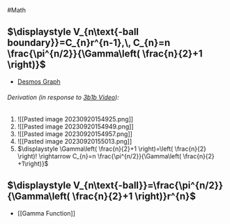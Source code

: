 #Math 
## $\displaystyle V_{n\text{-ball boundary}}=C_{n}r^{n-1},\, C_{n}=n \frac{\pi^{n/2}}{\Gamma\left( \frac{n}{2}+1 \right)}$
* [Desmos Graph](https://www.desmos.com/calculator/gmlxdbqs1n)
###### Derivation (in response to [3b1b Video](https://youtu.be/cy8r7WSuT1I?t=1451)):
1. ![[Pasted image 20230920154925.png]]
2. ![[Pasted image 20230920154949.png]]
3. ![[Pasted image 20230920154957.png]]
4. ![[Pasted image 20230920155013.png]]
5. $\displaystyle \Gamma\left( \frac{n}{2}+1 \right)=\left( \frac{n}{2} \right)! \rightarrow C_{n}=n \frac{\pi^{n/2}}{\Gamma\left( \frac{n}{2} +1\right)}$
## $\displaystyle V_{n\text{-ball}}=\frac{\pi^{n/2}}{\Gamma\left( \frac{n}{2}+1 \right)}r^{n}$
* [[Gamma Function]]